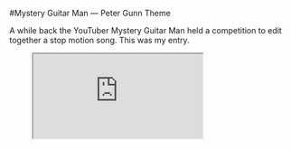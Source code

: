 #Mystery Guitar Man — Peter Gunn Theme

A while back the YouTuber Mystery Guitar Man held a competition to edit together a stop motion song. This was my entry.

<figure class='folio_image' id=''>
	<iframe src="https://www.youtube.com/embed/lAftWLBYl-U"></iframe>
<figcaption></figcaption>
</figure>